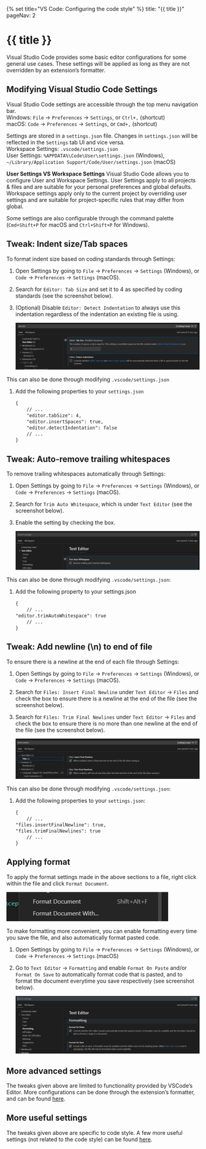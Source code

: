 {% set title="VS Code: Configuring the code style" %}
<frontmatter>
  title: "{{ title }}"
  pageNav: 2
</frontmatter>

<include src="vscode.md#wip-warning" />

# {{ title }}

Visual Studio Code provides some basic editor configurations for some general use cases. These settings will be applied as long as they are not overridden by an extension’s formatter.

## Modifying Visual Studio Code Settings

Visual Studio Code settings are accessible through the top menu navigation bar.    
Windows: `File` → `Preferences` → `Settings`, or `Ctrl+,` (shortcut)    
macOS: `Code` → `Preferences` → `Settings`, or `Cmd+,` (shortcut)    

Settings are stored in a `settings.json` file. Changes in `settings.json` will be reflected in the `Settings` tab UI and vice versa.       
Workspace Settings: `.vscode/settings.json`    
User Settings: `%APPDATA%\Code\User\settings.json` (Windows), `~/Library/Application Support/Code/User/settings.json` (macOS)    

<box type="tip" seamless>

**User Settings VS Workspace Settings**
Visual Studio Code allows you to configure User and Workspace Settings. User Settings apply to all projects & files and are suitable for your personal preferences and global defaults. Workspace settings apply only to the current project by overriding user settings and are suitable for project-specific rules that may differ from global.
</box>

Some settings are also configurable through the command palette (`Cmd+Shift+P` for macOS and `Ctrl+Shift+P` for Windows).

## Tweak: Indent size/Tab spaces

To format indent size based on coding standards through Settings:
1. Open Settings by going to `File` → `Preferences` → `Settings` (Windows), or `Code` → `Preferences` → `Settings` (macOS).
1. Search for `Editor: Tab Size` and set it to 4 as specified by coding standards (see the screenshot below).
1. (Optional) Disable `Editor: Detect Indentation` to always use this indentation regardless of the indentation an existing file is using.

    ![](images/vscode/settings-tab-size.png)

This can also be done through modifying `.vscode/settings.json`
1. Add the following properties to your `settings.json`
    ```
    {
        // ...
        "editor.tabSize": 4,
        "editor.insertSpaces": true,
        "editor.detectIndentation": false
        // ...
    }
    ```

## Tweak: Auto-remove trailing whitespaces

To remove trailing whitespaces automatically through Settings:
1. Open Settings by going to `File` → `Preferences` → `Settings` (Windows), or `Code` → `Preferences` → `Settings` (macOS).
1. Search for `Trim Auto Whitespace`, which is under `Text Editor` (see the screenshot below).
1. Enable the setting by checking the box.

    ![](images/vscode/settings-trim-whitespace.png)


This can also be done through modifying `.vscode/settings.json`:
1. Add the following property to your settings.json
    ```
    {
        // ...
    "editor.trimAutoWhitespace": true
        // ...
    }
    ```

## Tweak: Add newline (\n) to end of file

To ensure there is a newline at the end of each file through Settings:

1. Open Settings by going to `File` → `Preferences` → `Settings` (Windows), or `Code` → `Preferences` → `Settings` (macOS).
1. Search for `Files: Insert Final Newline` under `Text Editor` → `Files` and check the box to ensure there is a newline at the end of the file (see the screenshot below).
1. Search for `Files: Trim Final Newlines` under `Text Editor` → `Files` and check the box to ensure there is no more than one newline at the end of the file (see the screenshot below).

    ![](images/vscode/settings-final-newline.png)

This can also be done through modifying `.vscode/settings.json`:
1. Add the following properties to your `settings.json`:
    ```
    {
        // ...
    "files.insertFinalNewline": true,
    "files.trimFinalNewlines": true
        // ...
    }
    ```

## Applying format

To apply the format settings made in the above sections to a file, right click within the file and click `Format Document`.

![](images/vscode/file-format-document.png)

To make formatting more convenient, you can enable formatting every time you save the file, and also automatically format pasted code.

1. Open Settings by going to `File` → `Preferences` → `Settings` (Windows), or `Code` → `Preferences` → `Settings` (macOS)
1. Go to `Text Editor` → `Formatting` and enable `Format On Paste` and/or `Format On Save` to automatically format code that is pasted, and to format the document everytime you save respectively (see screenshot below).

    ![](images/vscode/settings-format-on-save-on-paste.png)


## More advanced settings

The tweaks given above are limited to functionality provided by VSCode’s Editor. More configurations can be done through the extension’s formatter, and can be found [here](vscCodeStyleAdvanced.md).

## More useful settings

The tweaks given above are specific to code style. A few more useful settings (not related to the code style) can be found [here](vscUsefulSettings.md).

